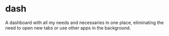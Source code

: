 # dash

A dashboard with all my needs and necessaries in one place, eliminating the need to open new tabs or use other apps in the background.
